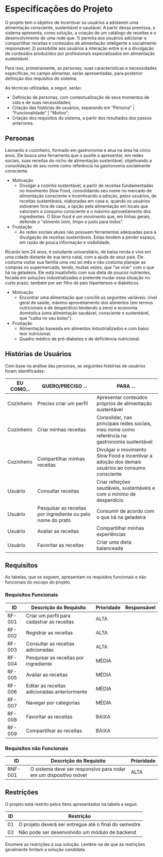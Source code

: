 # Especificações do Projeto

O projeto tem o objetivo de incentivar os usuários a adotarem uma alimentação consciente, sustentável e saudável. A partir dessa premissa, o sistema apresenta, como solução, a criação de um catálogo de receitas e o desenvolvimento de uma rede que: 1) permita aos usuários adicionar e compartilhar receitas e conteúdos de alimentação inteligente e socialmente responsável; 2) possibilite aos usuários a interação entre si e a divulgação de conteúdos produzidos por profissionais especializados em alimentação sustentável. 

Para isso, primeiramente, as personas, suas características e necessidades específicas, no campo alimentar, serão apresentadas, para posterior definição dos requisitos do sistema. 

As técnicas utilizadas, a seguir, serão:
- Definição de personas, com contextualização de seus momentos de vida e de suas necessidades;
- Criação das histórias de usuários, separando em "Persona" | "Funcionalidade" | "Motivo";
- Criação dos requisitos do sistema, a partir dos resultados dos passos anteriores.

## Personas

Leonardo é cozinheiro, formado em gastronomia e atua na área há cinco anos. Ele busca uma ferramenta que o auxilie a apresentar, em redes sociais, suas receitas do nicho de alimentação sustentável, objetivando a consolidação de seu nome como referência na gastronomia socialmente consciente. 
  - Motivação
     - Divulgar a cozinha sustentável, a partir de receitas fundamentadas no movimento Slow Food, consolidando seu nome no mercado de alimentação consciente e incentivando a adoção, pelos usuários, de receitas sustentáveis, elaboradas em casa e, quando os usuários estiverem fora de casa, a opção pela alimentação em locais que valorizem o consumo consciente e o máximo aproveitamento dos ingredientes.  O Slow food é um movimento que, em linhas gerais, defende o "alimento bom, limpo e justo para todos". 
  - Frustação
     - As redes sociais atuais não possuem ferramentas adequadas para a divulgação de receitas sustentáveis. Estas tendem a perder espaço, em razão de pouca informação e visibilidade. 

Ricardo tem 24 anos, é estudante universitário, de baixa renda e vive em uma cidade distante de sua terra natal, com a ajuda de seus pais. Ele costuma visitar sua família uma vez ao mês e não costuma planejar as compras no supermercado, tendo, muitas vezes, que "se virar" com o que há na geladeira. Ele está insatisfeito com sua dieta de poucos nutrientes, focada em soluções industrializadas e pretende mudar essa situação no curto prazo, também por ser filho de pais hipertensos e diabéticos. 
  - Motivação
    - Encontrar uma alimentação que concilie as seguintes variáveis: nível geral de saúde, máximo aproveitamento dos alimentos (em termos nutricionais e de desperdício tendendo a zero) e economia doméstica (uma alimentação saudável, consciente e sustentável, que "caiba no seu bolso"). 
  - Frustação
    - Alimentação baseada em alimentos industrializados e com baixo teor nutricional;
    - Quadro médico de pré-diabetes e de deficiência nutricional. 
    
## Histórias de Usuários

Com base na análise das personas, as seguintes histórias de usuários foram identificadas:

|EU COMO... | QUERO/PRECISO ...  |PARA ...                 |
|--------------------|------------------------------------|----------------------------------------|
| Cozinheiro | Preciso criar um perfil | Apresentar conteúdos próprios de alimentação sustentável | 
| Cozinheiro | Criar minhas receitas | Consolidar, nas principais redes sociais, meu nome como referência na gastronomia sustentável |
| Cozinheiro | Compartilhar minhas receitas | Divulgar o movimento Slow Food e incentivar a adoção dos demais usuários ao consumo consciente |
| Usuário | Consultar receitas | Criar refeições saudáveis, sustentáveis e com o mínimo de desperdício |  
| Usuário | Pesquisar as receitas por ingrediente ou pelo nome do prato | Consumir de acordo com o que há na geladeira |
| Usuário | Avaliar as receitas | Compartilhar minhas experiências |
| Usuário | Favoritar as receitas | Criar uma dieta balanceada |

## Requisitos

As tabelas, que se seguem, apresentam os requisitos funcionais e não funcionais do escopo do projeto.

### Requisitos Funcionais

|ID    | Descrição do Requisito  | Prioridade | Responsável |
|------|-----------------------------------------|----| ----|
|RF-001| Criar um perfil para cadastrar as receitas | ALTA |  |
|RF-002| Registrar as receitas | ALTA | |
|RF-003| Consultar as receitas adicionadas | ALTA | | 
|RF-004| Pesquisar as receitas por ingrediente | MÉDIA | | 
|RF-005| Avaliar as receitas |  MÉDIA | |
|RF-006| Editar as receitas adicionadas anteriormente | MÉDIA | | 
|RF-007| Navegar por categorias | MÉDIA | |
|RF-008| Favoritar as receitas | BAIXA ||
|RF-009| Compartilhar as receitas | BAIXA ||

### Requisitos não Funcionais

|ID     | Descrição do Requisito  |Prioridade |
|-------|-------------------------|----|
|RNF-001| O sistema deve ser responsivo para rodar em um dispositivo móvel | ALTA | 

## Restrições

O projeto está restrito pelos ítens apresentados na tabela a seguir.

|ID| Restrição                                             |
|--|-------------------------------------------------------|
|01| O projeto deverá ser entregue até o final do semestre |
|02| Não pode ser desenvolvido um módulo de backend        |

Enumere as restrições à sua solução. Lembre-se de que as restrições geralmente limitam a solução candidata.
